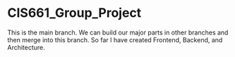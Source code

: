 # CIS661_Group_Project
This is the main branch. We can build our major parts in other branches and then merge into this branch. So far I have created Frontend, Backend, and Architecture.
